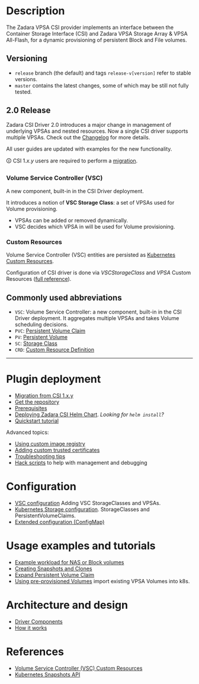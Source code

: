 # Description

The Zadara VPSA CSI provider implements an interface between the Container Storage Interface (CSI)
and Zadara VPSA Storage Array & VPSA All-Flash, for a dynamic provisioning of persistent Block and File volumes.

## Versioning

- `release` branch (the default) and tags `release-v[version]` refer to stable versions.
- `master` contains the latest changes, some of which may be still not fully tested.

## 2.0 Release

Zadara CSI Driver 2.0 introduces a major change in management of underlying VPSAs and nested resources. Now a single CSI
driver supports multiple VPSAs. Check out the [Changelog](../changelogs/CHANGELOG-v2.md) for more details.

All user guides are updated with examples for the new functionality.

🛈 CSI 1._x.y_ users are required to perform a [migration](migration.md).

### Volume Service Controller (VSC)

A new component, built-in in the CSI Driver deployment.

It introduces a notion of **VSC Storage Class**: a set of VPSAs used for Volume provisioning.

- VPSAs can be added or removed dynamically.
- VSC decides which VPSA in will be used for Volume provisioning.

### Custom Resources

Volume Service Controller (VSC) entities are persisted
as [Kubernetes Custom Resources](https://kubernetes.io/docs/concepts/extend-kubernetes/api-extension/custom-resources/).

Configuration of CSI driver is done via _VSCStorageClass_ and _VPSA_ Custom
Resources ([full reference](custom_resources_generated.md)).

## Commonly used abbreviations

- `VSC`: Volume Service Controller: a new component, built-in in the CSI Driver deployment. It aggregates multiple VPSAs and takes Volume scheduling decisions.
- `PVC`: [Persistent Volume Claim](https://kubernetes.io/docs/concepts/storage/persistent-volumes/#introduction)
- `PV`: [Persistent Volume](https://kubernetes.io/docs/concepts/storage/persistent-volumes/#introduction)
- `SC`: [Storage Class](https://kubernetes.io/docs/concepts/storage/storage-classes/)
- `CRD`: [Custom Resource Definition](https://kubernetes.io/docs/concepts/extend-kubernetes/api-extension/custom-resources/#customresourcedefinitions)

---

# Plugin deployment

- [Migration from CSI 1.x.y](migration.md)
- [Get the repository](get_repo.md)
- [Prerequisites](prerequisites.md)
- [Deploying Zadara CSI Helm Chart](helm_deploy.md). *Looking for `helm install`?*
- [Quickstart tutorial](quickstart.md)

Advanced topics:

- [Using custom image registry](custom_image_registry.md)
- [Adding custom trusted certificates](custom_certificates.md)
- [Troubleshooting tips](troubleshooting.md)
- [Hack scripts](hack_scripts.md) to help with management and debugging

# Configuration

- [VSC configuration](configuring_vsc.md) Adding VSC StorageClasses and VPSAs.
- [Kubernetes Storage configuration](configuring_storage.md). StorageClasses and PersistentVolumeClaims.
- [Extended configuration (ConfigMap)](configmap.md)

# Usage examples and tutorials

- [Example workload for NAS or Block volumes](example_workload.md)
- [Creating Snapshots and Clones](example_snapshots.md)
- [Expand Persistent Volume Claim](example_volume_expand.md)
- [Using pre-provisioned Volumes](example_preprovisioning.md) import existing VPSA Volumes into k8s.

# Architecture and design

- [Driver Components](components.md)
- [How it works](how_it_works.md)

# References

- [Volume Service Controller (VSC) Custom Resources](custom_resources_generated.md)
- [Kubernetes Snapshots API](snapshots_api_generated.md)
